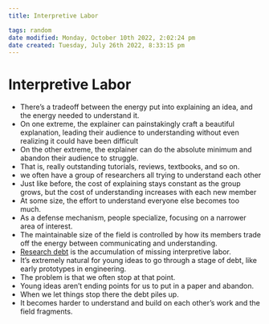 ```yaml
---
title: Interpretive Labor

tags: random
date modified: Monday, October 10th 2022, 2:02:24 pm
date created: Tuesday, July 26th 2022, 8:33:15 pm
---
```


# Interpretive Labor
- There’s a tradeoff between the energy put into explaining an idea, and the energy needed to understand it.
- On one extreme, the explainer can painstakingly craft a beautiful explanation, leading their audience to understanding without even realizing it could have been difficult
- On the other extreme, the explainer can do the absolute minimum and abandon their audience to struggle.
- That is, really outstanding tutorials, reviews, textbooks, and so on.
- we often have a group of researchers all trying to understand each other
- Just like before, the cost of explaining stays constant as the group grows, but the cost of understanding increases with each new member
- At some size, the effort to understand everyone else becomes too much.
- As a defense mechanism, people specialize, focusing on a narrower area of interest.
- The maintainable size of the field is controlled by how its members trade off the energy between communicating and understanding.
- [Research debt](Research%20Debt.md) is the accumulation of missing interpretive labor.
- It’s extremely natural for young ideas to go through a stage of debt, like early prototypes in engineering.
- The problem is that we often stop at that point.
- Young ideas aren’t ending points for us to put in a paper and abandon.
- When we let things stop there the debt piles up.
- It becomes harder to understand and build on each other’s work and the field fragments.



